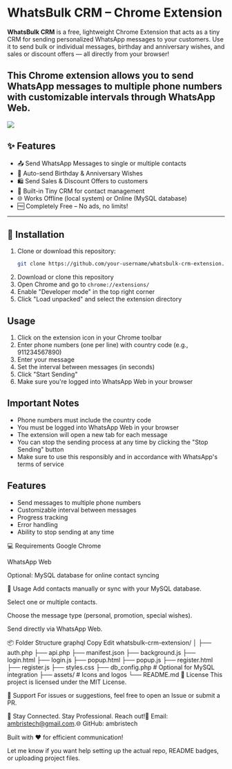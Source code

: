 
# WhatsBulk CRM – Chrome Extension

**WhatsBulk CRM** is a free, lightweight Chrome Extension that acts as a tiny CRM for sending personalized WhatsApp messages to your customers. Use it to send bulk or individual messages, birthday and anniversary wishes, and sales or discount offers — all directly from your browser!

This Chrome extension allows you to send WhatsApp messages to multiple phone numbers with customizable intervals through WhatsApp Web.
---

<img src="whatsapp_CRM.png">

## ✨ Features

- 📤 Send WhatsApp Messages to single or multiple contacts
- 🎂 Auto-send Birthday & Anniversary Wishes
- 🛍️ Send Sales & Discount Offers to customers
- 📇 Built-in Tiny CRM for contact management
- 🌐 Works Offline (local system) or Online (MySQL database)
- 🆓 Completely Free – No ads, no limits!

---

## 🔧 Installation

1. Clone or download this repository:
   ```bash
   git clone https://github.com/your-username/whatsbulk-crm-extension.git

1. Download or clone this repository
2. Open Chrome and go to `chrome://extensions/`
3. Enable "Developer mode" in the top right corner
4. Click "Load unpacked" and select the extension directory

## Usage

1. Click on the extension icon in your Chrome toolbar
2. Enter phone numbers (one per line) with country code (e.g., 911234567890)
3. Enter your message
4. Set the interval between messages (in seconds)
5. Click "Start Sending"
6. Make sure you're logged into WhatsApp Web in your browser


## Important Notes

- Phone numbers must include the country code
- You must be logged into WhatsApp Web in your browser
- The extension will open a new tab for each message
- You can stop the sending process at any time by clicking the "Stop Sending" button
- Make sure to use this responsibly and in accordance with WhatsApp's terms of service

## Features

- Send messages to multiple phone numbers
- Customizable interval between messages
- Progress tracking
- Error handling
- Ability to stop sending at any time

💻 Requirements
Google Chrome

WhatsApp Web

Optional: MySQL database for online contact syncing

🧩 Usage
Add contacts manually or sync with your MySQL database.

Select one or multiple contacts.

Choose the message type (personal, promotion, special wishes).

Send directly via WhatsApp Web.

📦 Folder Structure
graphql
Copy
Edit
whatsbulk-crm-extension/
│
├── auth.php
├── api.php
├── manifest.json
├── background.js
├── login.html
├── login.js
├── popup.html
├── popup.js
├── register.html
├── register.js
├── styles.css
├── db_config.php      # Optional for MySQL integration
├── assets/            # Icons and logos
└── README.md
🔐 License
This project is licensed under the MIT License.

🙌 Support
For issues or suggestions, feel free to open an Issue or submit a PR.

🚀 Stay Connected. Stay Professional.
Reach out!📧 Email: ambristech@gmail.com.🌐 GitHub: ambristech

Built with ❤️ for efficient communication!

Let me know if you want help setting up the actual repo, README badges, or uploading project files.
